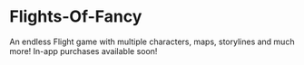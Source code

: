 # Flights-Of-Fancy
An endless Flight game with multiple characters, maps, storylines and much more! In-app purchases available soon!
